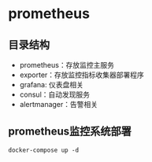 # prometheus
## 目录结构
- prometheus：存放监控主服务
- exporter：存放监控指标收集器部署程序
- grafana: 仪表盘相关
- consul：自动发现服务
- alertmanager：告警相关

## prometheus监控系统部署
```
docker-compose up -d
```
